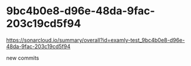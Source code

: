 # 9bc4b0e8-d96e-48da-9fac-203c19cd5f94
https://sonarcloud.io/summary/overall?id=examly-test_9bc4b0e8-d96e-48da-9fac-203c19cd5f94

new commits